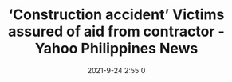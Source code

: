 ---
"title": "‘Construction accident’ Victims assured of aid from contractor - Yahoo Philippines News"
"date": "2021-9-24 2:55:0"
"feed_name": "GOOGLENEWSCONSTRUCTION"
"feed_website": "https://news.google.com/search?q=construction%2Bincident&hl=en-US&gl=US&ceid=US:en"
"feed_rss": "https://news.google.com/rss/search?q=construction%2Bincident&hl=en-US&gl=US&ceid=US:en"
"link": "https://ph.news.yahoo.com/nustar-contractor-guarantees-full-assistance-025500122.html"
"source": "{'href': 'https://ph.news.yahoo.com', 'title': 'Yahoo Philippines News'}"
"file": "_posts/2021-1-1-427807f7b028b7bc6813b0c78e965960487167e2.md"
"accident": "1"
"drilling": "0"
"dead": "0"
"injured": "0"
"arrested": "0"
"where": "unknown site"
"causes": "unknown"
"place": "unknown place"
---